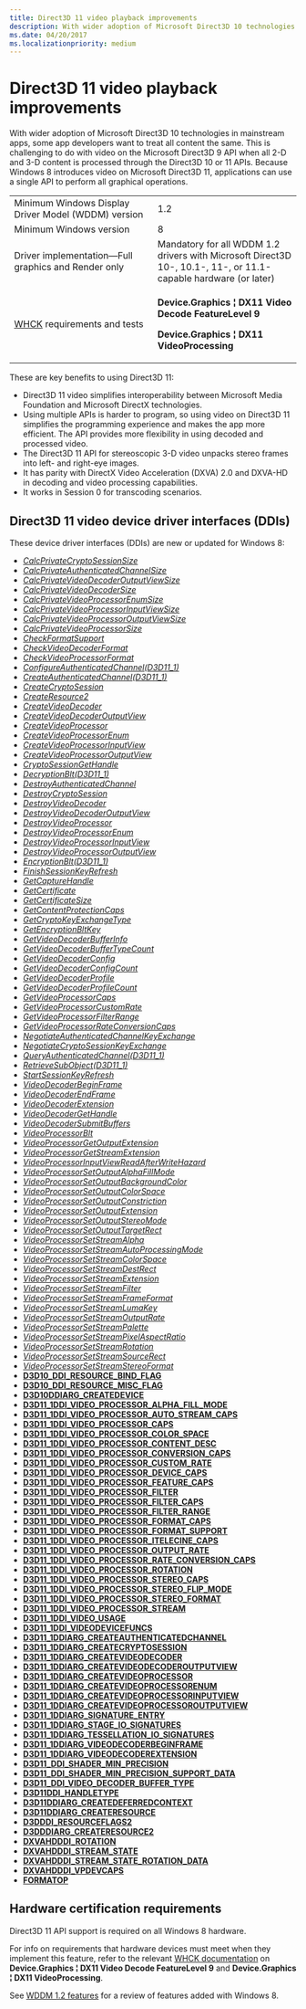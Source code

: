 ```yaml
---
title: Direct3D 11 video playback improvements
description: With wider adoption of Microsoft Direct3D 10 technologies in mainstream apps, some app developers want to treat all content the same.
ms.date: 04/20/2017
ms.localizationpriority: medium
---
```


# Direct3D 11 video playback improvements


With wider adoption of Microsoft Direct3D 10 technologies in mainstream apps, some app developers want to treat all content the same. This is challenging to do with video on the Microsoft Direct3D 9 API when all 2-D and 3-D content is processed through the Direct3D 10 or 11 APIs. Because Windows 8 introduces video on Microsoft Direct3D 11, applications can use a single API to perform all graphical operations.

<table>
<colgroup>
<col width="50%" />
<col width="50%" />
</colgroup>
<tbody>
<tr class="odd">
<td align="left">Minimum Windows Display Driver Model (WDDM) version</td>
<td align="left">1.2</td>
</tr>
<tr class="even">
<td align="left">Minimum Windows version</td>
<td align="left">8</td>
</tr>
<tr class="odd">
<td align="left">Driver implementation—Full graphics and Render only</td>
<td align="left">Mandatory for all WDDM 1.2 drivers with Microsoft Direct3D 10-, 10.1-, 11-, or 11.1-capable hardware (or later)</td>
</tr>
<tr class="even">
<td align="left"><a href="/windows-hardware/test/hlk/windows-hardware-lab-kit">WHCK</a> requirements and tests</td>
<td align="left"><p><strong>Device.Graphics ¦ DX11 Video Decode FeatureLevel 9</strong></p>
<p><strong>Device.Graphics ¦ DX11 VideoProcessing</strong></p></td>
</tr>
</tbody>
</table>

 

These are key benefits to using Direct3D 11:

-   Direct3D 11 video simplifies interoperability between Microsoft Media Foundation and Microsoft DirectX technologies.
-   Using multiple APIs is harder to program, so using video on Direct3D 11 simplifies the programming experience and makes the app more efficient. The API provides more flexibility in using decoded and processed video.
-   The Direct3D 11 API for stereoscopic 3-D video unpacks stereo frames into left- and right-eye images.
-   It has parity with DirectX Video Acceleration (DXVA) 2.0 and DXVA-HD in decoding and video processing capabilities.
-   It works in Session 0 for transcoding scenarios.

## <span id="Direct3D_11_video_device_driver_interfaces__DDIs_"></span><span id="direct3d_11_video_device_driver_interfaces__ddis_"></span><span id="DIRECT3D_11_VIDEO_DEVICE_DRIVER_INTERFACES__DDIS_"></span>Direct3D 11 video device driver interfaces (DDIs)


These device driver interfaces (DDIs) are new or updated for Windows 8:

-   [*CalcPrivateCryptoSessionSize*](/windows-hardware/drivers/ddi/d3d10umddi/nc-d3d10umddi-pfnd3d11_1ddi_calcprivatecryptosessionsize)
-   [*CalcPrivateAuthenticatedChannelSize*](/windows-hardware/drivers/ddi/d3d10umddi/nc-d3d10umddi-pfnd3d11_1ddi_calcprivateauthenticatedchannelsize)
-   [*CalcPrivateVideoDecoderOutputViewSize*](/windows-hardware/drivers/ddi/d3d10umddi/nc-d3d10umddi-pfnd3d11_1ddi_calcprivatevideodecoderoutputviewsize)
-   [*CalcPrivateVideoDecoderSize*](/windows-hardware/drivers/ddi/d3d10umddi/nc-d3d10umddi-pfnd3d11_1ddi_calcprivatevideodecodersize)
-   [*CalcPrivateVideoProcessorEnumSize*](/windows-hardware/drivers/ddi/d3d10umddi/nc-d3d10umddi-pfnd3d11_1ddi_calcprivatevideoprocessorenumsize)
-   [*CalcPrivateVideoProcessorInputViewSize*](/windows-hardware/drivers/ddi/d3d10umddi/nc-d3d10umddi-pfnd3d11_1ddi_calcprivatevideoprocessorinputviewsize)
-   [*CalcPrivateVideoProcessorOutputViewSize*](/windows-hardware/drivers/ddi/d3d10umddi/nc-d3d10umddi-pfnd3d11_1ddi_calcprivatevideoprocessoroutputviewsize)
-   [*CalcPrivateVideoProcessorSize*](/windows-hardware/drivers/ddi/d3d10umddi/nc-d3d10umddi-pfnd3d11_1ddi_calcprivatevideoprocessorsize)
-   [*CheckFormatSupport*](/windows-hardware/drivers/ddi/d3d10umddi/nc-d3d10umddi-pfnd3d10ddi_checkformatsupport)
-   [*CheckVideoDecoderFormat*](/windows-hardware/drivers/ddi/d3d10umddi/nc-d3d10umddi-pfnd3d11_1ddi_checkvideodecoderformat)
-   [*CheckVideoProcessorFormat*](/windows-hardware/drivers/ddi/d3d10umddi/nc-d3d10umddi-pfnd3d11_1ddi_checkvideoprocessorformat)
-   [*ConfigureAuthenticatedChannel(D3D11\_1)*](/windows-hardware/drivers/ddi/d3d10umddi/nc-d3d10umddi-pfnd3d11_1ddi_configureauthenticatedchannel)
-   [*CreateAuthenticatedChannel(D3D11\_1)*](/windows-hardware/drivers/ddi/d3d10umddi/nc-d3d10umddi-pfnd3d11_1ddi_createauthenticatedchannel)
-   [*CreateCryptoSession*](/windows-hardware/drivers/ddi/d3d10umddi/nc-d3d10umddi-pfnd3d11_1ddi_createcryptosession)
-   [*CreateResource2*](/windows-hardware/drivers/ddi/d3dumddi/nc-d3dumddi-pfnd3dddi_createresource2)
-   [*CreateVideoDecoder*](/windows-hardware/drivers/ddi/d3d10umddi/nc-d3d10umddi-pfnd3d11_1ddi_createvideodecoder)
-   [*CreateVideoDecoderOutputView*](/windows-hardware/drivers/ddi/d3d10umddi/nc-d3d10umddi-pfnd3d11_1ddi_createvideodecoderoutputview)
-   [*CreateVideoProcessor*](/windows-hardware/drivers/ddi/d3d10umddi/nc-d3d10umddi-pfnd3d11_1ddi_createvideoprocessor)
-   [*CreateVideoProcessorEnum*](/windows-hardware/drivers/ddi/d3d10umddi/nc-d3d10umddi-pfnd3d11_1ddi_createvideoprocessorenum)
-   [*CreateVideoProcessorInputView*](/windows-hardware/drivers/ddi/d3d10umddi/nc-d3d10umddi-pfnd3d11_1ddi_createvideoprocessorinputview)
-   [*CreateVideoProcessorOutputView*](/windows-hardware/drivers/ddi/d3d10umddi/nc-d3d10umddi-pfnd3d11_1ddi_createvideoprocessoroutputview)
-   [*CryptoSessionGetHandle*](/windows-hardware/drivers/ddi/d3d10umddi/nc-d3d10umddi-pfnd3d11_1ddi_cryptosessiongethandle)
-   [*DecryptionBlt(D3D11\_1)*](/windows-hardware/drivers/ddi/d3d10umddi/nc-d3d10umddi-pfnd3d11_1ddi_decryptionblt)
-   [*DestroyAuthenticatedChannel*](/windows-hardware/drivers/ddi/d3d10umddi/nc-d3d10umddi-pfnd3d11_1ddi_destroyauthenticatedchannel)
-   [*DestroyCryptoSession*](/windows-hardware/drivers/ddi/d3d10umddi/nc-d3d10umddi-pfnd3d11_1ddi_destroycryptosession)
-   [*DestroyVideoDecoder*](/windows-hardware/drivers/ddi/d3d10umddi/nc-d3d10umddi-pfnd3d11_1ddi_destroyvideodecoder)
-   [*DestroyVideoDecoderOutputView*](/windows-hardware/drivers/ddi/d3d10umddi/nc-d3d10umddi-pfnd3d11_1ddi_destroyvideodecoderoutputview)
-   [*DestroyVideoProcessor*](/windows-hardware/drivers/ddi/d3d10umddi/nc-d3d10umddi-pfnd3d11_1ddi_destroyvideoprocessor)
-   [*DestroyVideoProcessorEnum*](/windows-hardware/drivers/ddi/d3d10umddi/nc-d3d10umddi-pfnd3d11_1ddi_destroyvideoprocessorenum)
-   [*DestroyVideoProcessorInputView*](/windows-hardware/drivers/ddi/d3d10umddi/nc-d3d10umddi-pfnd3d11_1ddi_destroyvideoprocessorinputview)
-   [*DestroyVideoProcessorOutputView*](/windows-hardware/drivers/ddi/d3d10umddi/nc-d3d10umddi-pfnd3d11_1ddi_destroyvideoprocessoroutputview)
-   [*EncryptionBlt(D3D11\_1)*](/windows-hardware/drivers/ddi/d3d10umddi/nc-d3d10umddi-pfnd3d11_1ddi_encryptionblt)
-   [*FinishSessionKeyRefresh*](/windows-hardware/drivers/ddi/d3d10umddi/nc-d3d10umddi-pfnd3d11_1ddi_finishsessionkeyrefresh)
-   [*GetCaptureHandle*](/windows-hardware/drivers/ddi/d3d10umddi/nc-d3d10umddi-pfnd3d11_1ddi_getcapturehandle)
-   [*GetCertificate*](/windows-hardware/drivers/ddi/d3d10umddi/nc-d3d10umddi-pfnd3d11_1ddi_getcertificate)
-   [*GetCertificateSize*](/windows-hardware/drivers/ddi/d3d10umddi/nc-d3d10umddi-pfnd3d11_1ddi_getcertificatesize)
-   [*GetContentProtectionCaps*](/windows-hardware/drivers/ddi/d3d10umddi/nc-d3d10umddi-pfnd3d11_1ddi_getcontentprotectioncaps)
-   [*GetCryptoKeyExchangeType*](/windows-hardware/drivers/ddi/d3d10umddi/nc-d3d10umddi-pfnd3d11_1ddi_getcryptokeyexchangetype)
-   [*GetEncryptionBltKey*](/windows-hardware/drivers/ddi/d3d10umddi/nc-d3d10umddi-pfnd3d11_1ddi_getencryptionbltkey)
-   [*GetVideoDecoderBufferInfo*](/windows-hardware/drivers/ddi/d3d10umddi/nc-d3d10umddi-pfnd3d11_1ddi_getvideodecoderbufferinfo)
-   [*GetVideoDecoderBufferTypeCount*](/windows-hardware/drivers/ddi/d3d10umddi/nc-d3d10umddi-pfnd3d11_1ddi_getvideodecoderbuffertypecount)
-   [*GetVideoDecoderConfig*](/windows-hardware/drivers/ddi/d3d10umddi/nc-d3d10umddi-pfnd3d11_1ddi_getvideodecoderconfig)
-   [*GetVideoDecoderConfigCount*](/windows-hardware/drivers/ddi/d3d10umddi/nc-d3d10umddi-pfnd3d11_1ddi_getvideodecoderconfigcount)
-   [*GetVideoDecoderProfile*](/windows-hardware/drivers/ddi/d3d10umddi/nc-d3d10umddi-pfnd3d11_1ddi_getvideodecoderprofile)
-   [*GetVideoDecoderProfileCount*](/windows-hardware/drivers/ddi/d3d10umddi/nc-d3d10umddi-pfnd3d11_1ddi_getvideodecoderprofilecount)
-   [*GetVideoProcessorCaps*](/windows-hardware/drivers/ddi/d3d10umddi/nc-d3d10umddi-pfnd3d11_1ddi_getvideoprocessorcaps)
-   [*GetVideoProcessorCustomRate*](/windows-hardware/drivers/ddi/d3d10umddi/nc-d3d10umddi-pfnd3d11_1ddi_getvideoprocessorcustomrate)
-   [*GetVideoProcessorFilterRange*](/windows-hardware/drivers/ddi/d3d10umddi/nc-d3d10umddi-pfnd3d11_1ddi_getvideoprocessorfilterrange)
-   [*GetVideoProcessorRateConversionCaps*](/windows-hardware/drivers/ddi/d3d10umddi/nc-d3d10umddi-pfnd3d11_1ddi_getvideoprocessorrateconversioncaps)
-   [*NegotiateAuthenticatedChannelKeyExchange*](/windows-hardware/drivers/ddi/d3d10umddi/nc-d3d10umddi-pfnd3d11_1ddi_negotiateauthenticatedchannelkeyexchange)
-   [*NegotiateCryptoSessionKeyExchange*](/windows-hardware/drivers/ddi/d3d10umddi/nc-d3d10umddi-pfnd3d11_1ddi_negotiatecryptosessionkeyeschange)
-   [*QueryAuthenticatedChannel(D3D11\_1)*](/windows-hardware/drivers/ddi/d3d10umddi/nc-d3d10umddi-pfnd3d11_1ddi_queryauthenticatedchannel)
-   [*RetrieveSubObject(D3D11\_1)*](/windows-hardware/drivers/ddi/d3d10umddi/nc-d3d10umddi-pfnd3d10ddi_retrievesubobject)
-   [*StartSessionKeyRefresh*](/windows-hardware/drivers/ddi/d3d10umddi/nc-d3d10umddi-pfnd3d11_1ddi_startsessionkeyrefresh)
-   [*VideoDecoderBeginFrame*](/windows-hardware/drivers/ddi/d3d10umddi/nc-d3d10umddi-pfnd3d11_1ddi_videodecoderbeginframe)
-   [*VideoDecoderEndFrame*](/windows-hardware/drivers/ddi/d3d10umddi/nc-d3d10umddi-pfnd3d11_1ddi_videodecoderendframe)
-   [*VideoDecoderExtension*](/windows-hardware/drivers/ddi/d3d10umddi/nc-d3d10umddi-pfnd3d11_1ddi_videodecoderextension)
-   [*VideoDecoderGetHandle*](/windows-hardware/drivers/ddi/d3d10umddi/nc-d3d10umddi-pfnd3d11_1ddi_videodecodergethandle)
-   [*VideoDecoderSubmitBuffers*](/windows-hardware/drivers/ddi/d3d10umddi/nc-d3d10umddi-pfnd3d11_1ddi_videodecodersubmitbuffers)
-   [*VideoProcessorBlt*](/windows-hardware/drivers/ddi/d3d10umddi/nc-d3d10umddi-pfnd3d11_1ddi_videoprocessorblt)
-   [*VideoProcessorGetOutputExtension*](/windows-hardware/drivers/ddi/d3d10umddi/nc-d3d10umddi-pfnd3d11_1ddi_videoprocessorgetoutputextension)
-   [*VideoProcessorGetStreamExtension*](/windows-hardware/drivers/ddi/d3d10umddi/nc-d3d10umddi-pfnd3d11_1ddi_videoprocessorgetstreamextension)
-   [*VideoProcessorInputViewReadAfterWriteHazard*](/windows-hardware/drivers/ddi/d3d10umddi/nc-d3d10umddi-pfnd3d11_1ddi_videoprocessorinputviewreadafterwritehazard)
-   [*VideoProcessorSetOutputAlphaFillMode*](/windows-hardware/drivers/ddi/d3d10umddi/nc-d3d10umddi-pfnd3d11_1ddi_videoprocessorsetoutputalphafillmode)
-   [*VideoProcessorSetOutputBackgroundColor*](/windows-hardware/drivers/ddi/d3d10umddi/nc-d3d10umddi-pfnd3d11_1ddi_videoprocessorsetoutputbackgroundcolor)
-   [*VideoProcessorSetOutputColorSpace*](/windows-hardware/drivers/ddi/d3d10umddi/nc-d3d10umddi-pfnd3d11_1ddi_videoprocessorsetoutputcolorspace)
-   [*VideoProcessorSetOutputConstriction*](/windows-hardware/drivers/ddi/d3d10umddi/nc-d3d10umddi-pfnd3d11_1ddi_videoprocessorsetoutputconstriction)
-   [*VideoProcessorSetOutputExtension*](/windows-hardware/drivers/ddi/d3d10umddi/nc-d3d10umddi-pfnd3d11_1ddi_videoprocessorsetoutputextension)
-   [*VideoProcessorSetOutputStereoMode*](/windows-hardware/drivers/ddi/d3d10umddi/nc-d3d10umddi-pfnd3d11_1ddi_videoprocessorsetoutputstereomode)
-   [*VideoProcessorSetOutputTargetRect*](/windows-hardware/drivers/ddi/d3d10umddi/nc-d3d10umddi-pfnd3d11_1ddi_videoprocessorsetoutputtargetrect)
-   [*VideoProcessorSetStreamAlpha*](/windows-hardware/drivers/ddi/d3d10umddi/nc-d3d10umddi-pfnd3d11_1ddi_videoprocessorsetstreamalpha)
-   [*VideoProcessorSetStreamAutoProcessingMode*](/windows-hardware/drivers/ddi/d3d10umddi/nc-d3d10umddi-pfnd3d11_1ddi_videoprocessorsetstreamautoprocessingmode)
-   [*VideoProcessorSetStreamColorSpace*](/windows-hardware/drivers/ddi/d3d10umddi/nc-d3d10umddi-pfnd3d11_1ddi_videoprocessorsetstreamcolorspace)
-   [*VideoProcessorSetStreamDestRect*](/windows-hardware/drivers/ddi/d3d10umddi/nc-d3d10umddi-pfnd3d11_1ddi_videoprocessorsetstreamdestrect)
-   [*VideoProcessorSetStreamExtension*](/windows-hardware/drivers/ddi/d3d10umddi/nc-d3d10umddi-pfnd3d11_1ddi_videoprocessorsetstreamextension)
-   [*VideoProcessorSetStreamFilter*](/windows-hardware/drivers/ddi/d3d10umddi/nc-d3d10umddi-pfnd3d11_1ddi_videoprocessorsetstreamfilter)
-   [*VideoProcessorSetStreamFrameFormat*](/windows-hardware/drivers/ddi/d3d10umddi/nc-d3d10umddi-pfnd3d11_1ddi_videoprocessorsetstreamframeformat)
-   [*VideoProcessorSetStreamLumaKey*](/windows-hardware/drivers/ddi/d3d10umddi/nc-d3d10umddi-pfnd3d11_1ddi_videoprocessorsetstreamlumakey)
-   [*VideoProcessorSetStreamOutputRate*](/windows-hardware/drivers/ddi/d3d10umddi/nc-d3d10umddi-pfnd3d11_1ddi_videoprocessorsetstreamoutputrate)
-   [*VideoProcessorSetStreamPalette*](/windows-hardware/drivers/ddi/d3d10umddi/nc-d3d10umddi-pfnd3d11_1ddi_videoprocessorsetstreampalette)
-   [*VideoProcessorSetStreamPixelAspectRatio*](/windows-hardware/drivers/ddi/d3d10umddi/nc-d3d10umddi-pfnd3d11_1ddi_videoprocessorsetstreampixelaspectratio)
-   [*VideoProcessorSetStreamRotation*](/windows-hardware/drivers/ddi/d3d10umddi/nc-d3d10umddi-pfnd3d11_1ddi_videoprocessorsetstreamrotation)
-   [*VideoProcessorSetStreamSourceRect*](/windows-hardware/drivers/ddi/d3d10umddi/nc-d3d10umddi-pfnd3d11_1ddi_videoprocessorsetstreamsourcerect)
-   [*VideoProcessorSetStreamStereoFormat*](/windows-hardware/drivers/ddi/d3d10umddi/nc-d3d10umddi-pfnd3d11_1ddi_videoprocessorsetstreamstereoformat)
-   [**D3D10\_DDI\_RESOURCE\_BIND\_FLAG**](/windows-hardware/drivers/ddi/d3d10umddi/ne-d3d10umddi-d3d10_ddi_resource_bind_flag)
-   [**D3D10\_DDI\_RESOURCE\_MISC\_FLAG**](/windows-hardware/drivers/ddi/d3d10umddi/ne-d3d10umddi-d3d10_ddi_resource_misc_flag)
-   [**D3D10DDIARG\_CREATEDEVICE**](/windows-hardware/drivers/ddi/d3d10umddi/ns-d3d10umddi-d3d10ddiarg_createdevice)
-   [**D3D11\_1DDI\_VIDEO\_PROCESSOR\_ALPHA\_FILL\_MODE**](/windows-hardware/drivers/ddi/d3d10umddi/ne-d3d10umddi-d3d11_1ddi_video_processor_alpha_fill_mode)
-   [**D3D11\_1DDI\_VIDEO\_PROCESSOR\_AUTO\_STREAM\_CAPS**](/windows-hardware/drivers/ddi/d3d10umddi/ne-d3d10umddi-d3d11_1ddi_video_processor_auto_stream_caps)
-   [**D3D11\_1DDI\_VIDEO\_PROCESSOR\_CAPS**](/windows-hardware/drivers/ddi/d3d10umddi/ns-d3d10umddi-d3d11_1ddi_video_processor_caps)
-   [**D3D11\_1DDI\_VIDEO\_PROCESSOR\_COLOR\_SPACE**](/windows-hardware/drivers/ddi/d3d10umddi/ns-d3d10umddi-d3d11_1ddi_video_processor_color_space)
-   [**D3D11\_1DDI\_VIDEO\_PROCESSOR\_CONTENT\_DESC**](/windows-hardware/drivers/ddi/d3d10umddi/ns-d3d10umddi-d3d11_1ddi_video_processor_content_desc)
-   [**D3D11\_1DDI\_VIDEO\_PROCESSOR\_CONVERSION\_CAPS**](/windows-hardware/drivers/ddi/d3d10umddi/ne-d3d10umddi-d3d11_1ddi_video_processor_conversion_caps)
-   [**D3D11\_1DDI\_VIDEO\_PROCESSOR\_CUSTOM\_RATE**](/windows-hardware/drivers/ddi/d3d10umddi/ns-d3d10umddi-d3d11_1ddi_video_processor_custom_rate)
-   [**D3D11\_1DDI\_VIDEO\_PROCESSOR\_DEVICE\_CAPS**](/windows-hardware/drivers/ddi/d3d10umddi/ne-d3d10umddi-d3d11_1ddi_video_processor_device_caps)
-   [**D3D11\_1DDI\_VIDEO\_PROCESSOR\_FEATURE\_CAPS**](/windows-hardware/drivers/ddi/d3d10umddi/ne-d3d10umddi-d3d11_1ddi_video_processor_feature_caps)
-   [**D3D11\_1DDI\_VIDEO\_PROCESSOR\_FILTER**](/windows-hardware/drivers/ddi/d3d10umddi/ne-d3d10umddi-d3d11_1ddi_video_processor_filter)
-   [**D3D11\_1DDI\_VIDEO\_PROCESSOR\_FILTER\_CAPS**](/windows-hardware/drivers/ddi/d3d10umddi/ne-d3d10umddi-d3d11_1ddi_video_processor_filter_caps)
-   [**D3D11\_1DDI\_VIDEO\_PROCESSOR\_FILTER\_RANGE**](/windows-hardware/drivers/ddi/d3d10umddi/ns-d3d10umddi-d3d11_1ddi_video_processor_filter_range)
-   [**D3D11\_1DDI\_VIDEO\_PROCESSOR\_FORMAT\_CAPS**](/windows-hardware/drivers/ddi/d3d10umddi/ne-d3d10umddi-d3d11_1ddi_video_processor_format_caps)
-   [**D3D11\_1DDI\_VIDEO\_PROCESSOR\_FORMAT\_SUPPORT**](/windows-hardware/drivers/ddi/d3d10umddi/ne-d3d10umddi-d3d11_1ddi_video_processor_format_support)
-   [**D3D11\_1DDI\_VIDEO\_PROCESSOR\_ITELECINE\_CAPS**](/windows-hardware/drivers/ddi/d3d10umddi/ne-d3d10umddi-d3d11_1ddi_video_processor_itelecine_caps)
-   [**D3D11\_1DDI\_VIDEO\_PROCESSOR\_OUTPUT\_RATE**](/windows-hardware/drivers/ddi/d3d10umddi/ne-d3d10umddi-d3d11_1ddi_video_processor_output_rate)
-   [**D3D11\_1DDI\_VIDEO\_PROCESSOR\_RATE\_CONVERSION\_CAPS**](/windows-hardware/drivers/ddi/d3d10umddi/ns-d3d10umddi-d3d11_1ddi_video_processor_rate_conversion_caps)
-   [**D3D11\_1DDI\_VIDEO\_PROCESSOR\_ROTATION**](/windows-hardware/drivers/ddi/d3d10umddi/ne-d3d10umddi-d3d11_1ddi_video_processor_rotation)
-   [**D3D11\_1DDI\_VIDEO\_PROCESSOR\_STEREO\_CAPS**](/windows-hardware/drivers/ddi/d3d10umddi/ne-d3d10umddi-d3d11_1ddi_video_processor_stereo_caps)
-   [**D3D11\_1DDI\_VIDEO\_PROCESSOR\_STEREO\_FLIP\_MODE**](/windows-hardware/drivers/ddi/d3d10umddi/ne-d3d10umddi-d3d11_1ddi_video_processor_stereo_flip_mode)
-   [**D3D11\_1DDI\_VIDEO\_PROCESSOR\_STEREO\_FORMAT**](/windows-hardware/drivers/ddi/d3d10umddi/ne-d3d10umddi-d3d11_1ddi_video_processor_stereo_format)
-   [**D3D11\_1DDI\_VIDEO\_PROCESSOR\_STREAM**](/windows-hardware/drivers/ddi/d3d10umddi/ns-d3d10umddi-d3d11_1ddi_video_processor_stream)
-   [**D3D11\_1DDI\_VIDEO\_USAGE**](/windows-hardware/drivers/ddi/d3d10umddi/ne-d3d10umddi-d3d11_1ddi_video_usage)
-   [**D3D11\_1DDI\_VIDEODEVICEFUNCS**](/windows-hardware/drivers/ddi/d3d10umddi/ns-d3d10umddi-d3d11_1ddi_videodevicefuncs)
-   [**D3D11\_1DDIARG\_CREATEAUTHENTICATEDCHANNEL**](/windows-hardware/drivers/ddi/d3d10umddi/ns-d3d10umddi-d3d11_1ddiarg_createauthenticatedchannel)
-   [**D3D11\_1DDIARG\_CREATECRYPTOSESSION**](/windows-hardware/drivers/ddi/d3d10umddi/ns-d3d10umddi-d3d11_1ddiarg_createcryptosession)
-   [**D3D11\_1DDIARG\_CREATEVIDEODECODER**](/windows-hardware/drivers/ddi/d3d10umddi/ns-d3d10umddi-d3d11_1ddiarg_createvideodecoder)
-   [**D3D11\_1DDIARG\_CREATEVIDEODECODEROUTPUTVIEW**](/windows-hardware/drivers/ddi/d3d10umddi/ns-d3d10umddi-d3d11_1ddiarg_createvideodecoderoutputview)
-   [**D3D11\_1DDIARG\_CREATEVIDEOPROCESSOR**](/windows-hardware/drivers/ddi/d3d10umddi/ns-d3d10umddi-d3d11_1ddiarg_createvideoprocessor)
-   [**D3D11\_1DDIARG\_CREATEVIDEOPROCESSORENUM**](/windows-hardware/drivers/ddi/d3d10umddi/ns-d3d10umddi-d3d11_1ddiarg_createvideoprocessorenum)
-   [**D3D11\_1DDIARG\_CREATEVIDEOPROCESSORINPUTVIEW**](/windows-hardware/drivers/ddi/d3d10umddi/ns-d3d10umddi-d3d11_1ddiarg_createvideoprocessorinputview)
-   [**D3D11\_1DDIARG\_CREATEVIDEOPROCESSOROUTPUTVIEW**](/windows-hardware/drivers/ddi/d3d10umddi/ns-d3d10umddi-d3d11_1ddiarg_createvideoprocessoroutputview)
-   [**D3D11\_1DDIARG\_SIGNATURE\_ENTRY**](/windows-hardware/drivers/ddi/d3d10umddi/ns-d3d10umddi-d3d11_1ddiarg_signature_entry)
-   [**D3D11\_1DDIARG\_STAGE\_IO\_SIGNATURES**](/windows-hardware/drivers/ddi/d3d10umddi/ns-d3d10umddi-d3d11_1ddiarg_stage_io_signatures)
-   [**D3D11\_1DDIARG\_TESSELLATION\_IO\_SIGNATURES**](/windows-hardware/drivers/ddi/d3d10umddi/ns-d3d10umddi-d3d11_1ddiarg_tessellation_io_signatures)
-   [**D3D11\_1DDIARG\_VIDEODECODERBEGINFRAME**](/windows-hardware/drivers/ddi/d3d10umddi/ns-d3d10umddi-d3d11_1ddiarg_videodecoderbeginframe)
-   [**D3D11\_1DDIARG\_VIDEODECODEREXTENSION**](/windows-hardware/drivers/ddi/d3d10umddi/ns-d3d10umddi-d3d11_1ddiarg_videodecoderextension)
-   [**D3D11\_DDI\_SHADER\_MIN\_PRECISION**](/windows-hardware/drivers/ddi/d3d10umddi/ne-d3d10umddi-d3d11_ddi_shader_min_precision)
-   [**D3D11\_DDI\_SHADER\_MIN\_PRECISION\_SUPPORT\_DATA**](/windows-hardware/drivers/ddi/d3d10umddi/ns-d3d10umddi-d3d11_ddi_shader_min_precision_support_data)
-   [**D3D11\_DDI\_VIDEO\_DECODER\_BUFFER\_TYPE**](/windows-hardware/drivers/ddi/d3d10umddi/ne-d3d10umddi-d3d11_ddi_video_decoder_buffer_type)
-   [**D3D11DDI\_HANDLETYPE**](/windows-hardware/drivers/ddi/d3d10umddi/ne-d3d10umddi-d3d11ddi_handletype)
-   [**D3D11DDIARG\_CREATEDEFERREDCONTEXT**](/windows-hardware/drivers/ddi/d3d10umddi/ns-d3d10umddi-d3d11ddiarg_createdeferredcontext)
-   [**D3D11DDIARG\_CREATERESOURCE**](/windows-hardware/drivers/ddi/d3d10umddi/ns-d3d10umddi-d3d11ddiarg_createresource)
-   [**D3DDDI\_RESOURCEFLAGS2**](/windows-hardware/drivers/ddi/d3dukmdt/ns-d3dukmdt-_d3dddi_resourceflags2)
-   [**D3DDDIARG\_CREATERESOURCE2**](/windows-hardware/drivers/ddi/d3dukmdt/ns-d3dukmdt-_d3dddiarg_createresource2)
-   [**DXVAHDDDI\_ROTATION**](/windows-hardware/drivers/ddi/d3dumddi/ne-d3dumddi-_dxvahdddi_rotation)
-   [**DXVAHDDDI\_STREAM\_STATE**](/windows-hardware/drivers/ddi/d3dumddi/ne-d3dumddi-_dxvahdddi_stream_state)
-   [**DXVAHDDDI\_STREAM\_STATE\_ROTATION\_DATA**](/windows-hardware/drivers/ddi/d3dumddi/ns-d3dumddi-_dxvahdddi_stream_state_rotation_data)
-   [**DXVAHDDDI\_VPDEVCAPS**](/windows-hardware/drivers/ddi/d3dumddi/ns-d3dumddi-_dxvahdddi_vpdevcaps)
-   [**FORMATOP**](/windows-hardware/drivers/ddi/d3dumddi/ns-d3dumddi-_formatop)

## <span id="Hardware_certification_requirements"></span><span id="hardware_certification_requirements"></span><span id="HARDWARE_CERTIFICATION_REQUIREMENTS"></span>Hardware certification requirements


Direct3D 11 API support is required on all Windows 8 hardware.

For info on requirements that hardware devices must meet when they implement this feature, refer to the relevant [WHCK documentation](/windows-hardware/test/hlk/windows-hardware-lab-kit) on **Device.Graphics ¦ DX11 Video Decode FeatureLevel 9** and **Device.Graphics ¦ DX11 VideoProcessing**.

See [WDDM 1.2 features](wddm-v1-2-features.md) for a review of features added with Windows 8.

 

